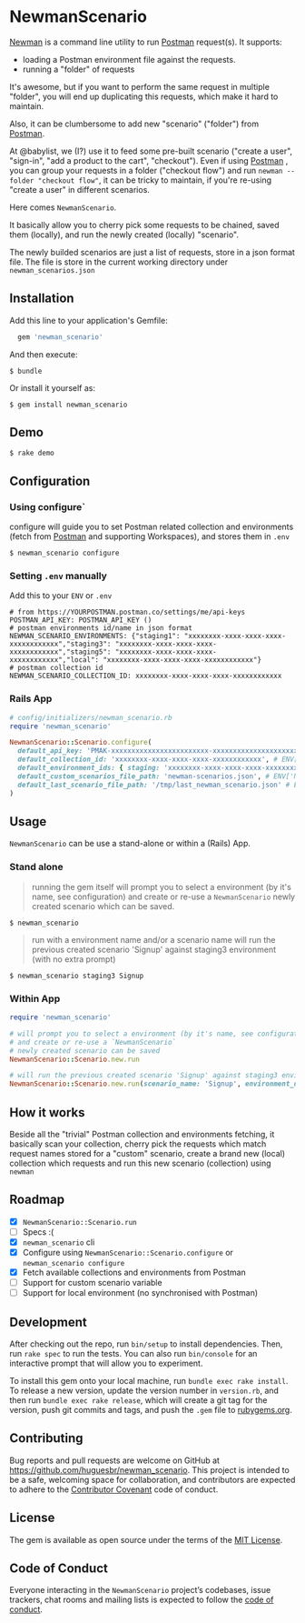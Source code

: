 # NewmanScenario

[Newman](https://github.com/postmanlabs/newman) is a command line utility to run [Postman](https://www.postman.com) request(s).
It supports:
- loading a Postman environment file against the requests.
- running a "folder" of requests

It's awesome, but if you want to perform the same request in multiple "folder", you
will end up duplicating this requests, which make it hard to maintain.

Also, it can be clumbersome to add new "scenario" ("folder") from [Postman](https://www.postman.com).

At @babylist, we (I?) use it to feed some pre-built scenario ("create a user", "sign-in", "add a product to the cart", "checkout").
Even if using [Postman](https://www.postman.com) , you can group your requests in a folder ("checkout flow") and run `newman --folder "checkout flow"`, it can be tricky to maintain, if you're re-using "create a user" in different scenarios.

Here comes `NewmanScenario`.

It basically allow you to cherry pick some requests to be chained, saved them (locally), and run
the newly created (locally) "scenario".

The newly builded scenarios are just a list of requests, store in a json format file.
The file is store in the current working directory under `newman_scenarios.json`


## Installation

Add this line to your application's Gemfile:

```ruby
  gem 'newman_scenario'
```

And then execute:

    $ bundle

Or install it yourself as:

    $ gem install newman_scenario

## Demo

    $ rake demo

## Configuration

### Using configure`

configure will guide you to set Postman related collection and environments (fetch from [Postman](https://www.postman.com) and supporting Workspaces), and stores them in `.env`

    $ newman_scenario configure

### Setting `.env` manually

Add this to your `ENV` or `.env`

```
# from https://YOURPOSTMAN.postman.co/settings/me/api-keys
POSTMAN_API_KEY: POSTMAN_API_KEY ()
# postman environments id/name in json format
NEWMAN_SCENARIO_ENVIRONMENTS: {"staging1": "xxxxxxxx-xxxx-xxxx-xxxx-xxxxxxxxxxxx","staging3": "xxxxxxxx-xxxx-xxxx-xxxx-xxxxxxxxxxxx","staging5": "xxxxxxxx-xxxx-xxxx-xxxx-xxxxxxxxxxxx","local": "xxxxxxxx-xxxx-xxxx-xxxx-xxxxxxxxxxxx"}
# postman collection id
NEWMAN_SCENARIO_COLLECTION_ID: xxxxxxxx-xxxx-xxxx-xxxx-xxxxxxxxxxxx
```

### Rails App

```ruby
# config/initializers/newman_scenario.rb
require 'newman_scenario'

NewmanScenario::Scenario.configure(
  default_api_key: 'PMAK-xxxxxxxxxxxxxxxxxxxxxxxx-xxxxxxxxxxxxxxxxxxxxxxxxxxxxxxxxxx', # ENV['POSTMAN_API_KEY'], no default value
  default_collection_id: 'xxxxxxxx-xxxx-xxxx-xxxx-xxxxxxxxxxxx', # ENV['NEWMAN_SCENARIO_COLLECTION_ID'], no default value
  default_environment_ids: { staging: 'xxxxxxxx-xxxx-xxxx-xxxx-xxxxxxxxxxxx', production: 'xxxxxxxx-xxxx-xxxx-xxxx-xxxxxxxxxxxx'},  # ENV['NEWMAN_SCENARIO_ENVIRONMENTS'] (json format), no default value
  default_custom_scenarios_file_path: 'newman-scenarios.json', # ENV['NEWMAN_SCENARIO_CUSTOM_COLLECTION_FILE_PATH'], default: `newman_scenarios.json`
  default_last_scenario_file_path: '/tmp/last_newman_scenario.json' # ENV['NEWMAN_SCENARIO_LAST_SCENARIO_FILE_PATH'], default: `last_newman_scenario.json`
)
```

## Usage

`NewmanScenario` can be use a stand-alone or within a (Rails) App.

### Stand alone

> running the gem itself will prompt you to select a environment (by it's name, see configuration)
and create or re-use a `NewmanScenario` newly created scenario which can be saved.

    $ newman_scenario

> run with a environment name and/or a scenario name will run the previous created scenario 'Signup' against staging3 environment (with no extra prompt)

    $ newman_scenario staging3 Signup

### Within App

```ruby
require 'newman_scenario'

# will prompt you to select a environment (by it's name, see configuration)
# and create or re-use a `NewmanScenario`
# newly created scenario can be saved
NewmanScenario::Scenario.new.run

# will run the previous created scenario 'Signup' against staging3 environment (with no extra prompt)
NewmanScenario::Scenario.new.run(scenario_name: 'Signup', environment_name: 'staging3', no_prompt: true)
```

## How it works

Beside all the "trivial" Postman collection and environments fetching, it basically scan your collection, cherry pick the requests which match request names stored for a "custom" scenario, create a brand new (local) collection which requests and run this new scenario (collection) using `newman`

## Roadmap

- [x] `NewmanScenario::Scenario.run`
- [ ] Specs :(
- [x] `newman_scenario` cli
- [x] Configure using `NewmanScenario::Scenario.configure` or `newman_scenario configure`
- [x] Fetch available collections and environments from Postman
- [ ] Support for custom scenario variable
- [ ] Support for local environment (no synchronised with Postman)

## Development

After checking out the repo, run `bin/setup` to install dependencies. Then, run `rake spec` to run the tests. You can also run `bin/console` for an interactive prompt that will allow you to experiment.

To install this gem onto your local machine, run `bundle exec rake install`. To release a new version, update the version number in `version.rb`, and then run `bundle exec rake release`, which will create a git tag for the version, push git commits and tags, and push the `.gem` file to [rubygems.org](https://rubygems.org).

## Contributing

Bug reports and pull requests are welcome on GitHub at https://github.com/huguesbr/newman_scenario. This project is intended to be a safe, welcoming space for collaboration, and contributors are expected to adhere to the [Contributor Covenant](http://contributor-covenant.org) code of conduct.

## License

The gem is available as open source under the terms of the [MIT License](https://opensource.org/licenses/MIT).

## Code of Conduct

Everyone interacting in the `NewmanScenario` project’s codebases, issue trackers, chat rooms and mailing lists is expected to follow the [code of conduct](https://github.com/huguesbr/newman_scenario/blob/master/CODE_OF_CONDUCT.md).

